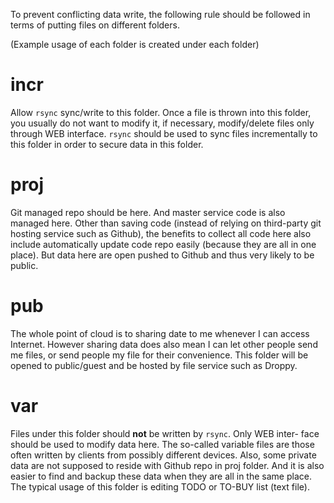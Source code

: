 To prevent conflicting data write, the following rule should be followed
in terms of putting files on different folders.

(Example usage of each folder is created under each folder)

incr
====
Allow `rsync` sync/write to this folder. Once a file is thrown into this
folder, you usually do not want to modify it, if necessary, modify/delete
files only through WEB interface. `rsync` should be used to sync files
incrementally to this folder in order to secure data in this folder.

proj
====
Git managed repo should be here. And master service code is also managed
here. Other than saving code (instead of relying on third-party git hosting
service such as Github), the benefits to collect all code here also include
automatically update code repo easily (because they are all in one place).
But data here are open pushed to Github and thus very likely to be public.

pub
===
The whole point of cloud is to sharing date to me whenever I can access
Internet. However sharing data does also mean I can let other people send
me files, or send people my file for their convenience. This folder will
be opened to public/guest and be hosted by file service such as Droppy.

var
===
Files under this folder should **not** be written by `rsync`. Only WEB inter-
face should be used to modify data here. The so-called variable files are those
often written by clients from possibly different devices. Also, some private
data are not supposed to reside with Github repo in proj folder. And it is also
easier to find and backup these data when they are all in the same place. The
typical usage of this folder is editing TODO or TO-BUY list (text file).
